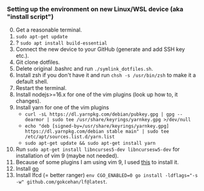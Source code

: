 ### Setting up the environment on new Linux/WSL device (aka "install script")
0. Get a reasonable terminal.
1. `sudo apt-get update`
2. ? `sudo apt install build-essential`
3. Connect the new device to your GitHub (generate and add SSH key etc.).
4. Git clone dotfiles.
5. Delete original .bashrc and run `./symlink_dotfiles.sh`.
6. Install zsh if you don't have it and run `chsh -s /usr/bin/zsh` to make it a default shell.
7. Restart the terminal.
8. Install nodejs>=16.x for one of the vim plugins (look up how to, it changes).
9. Install yarn for one of the vim plugins
    - `curl -sL https://dl.yarnpkg.com/debian/pubkey.gpg | gpg --dearmor | sudo tee /usr/share/keyrings/yarnkey.gpg >/dev/null`
    - `echo "deb [signed-by=/usr/share/keyrings/yarnkey.gpg] https://dl.yarnpkg.com/debian stable main" | sudo tee /etc/apt/sources.list.d/yarn.list`
    - `sudo apt-get update && sudo apt-get install yarn`
11. Run `sudo apt-get install libncurses5-dev libncursesw5-dev` for installation of vim 9 (maybe not needed).
12. Because of some plugins I am using vim 9, I used [this](https://itsfoss.com/install-latest-vim-ubuntu/) to install it.
13. Install [go](https://go.dev/doc/install)
14. Install lfcd (= better ranger) `env CGO_ENABLED=0 go install -ldflags="-s -w" github.com/gokcehan/lf@latest`.
